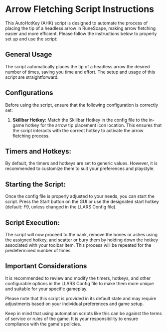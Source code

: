 # Arrow Fletching Script Instructions
This AutoHotKey (AHK) script is designed to automate the process of placing the tip of a headless arrow in RuneScape, making arrow fletching easier and more efficient. Please follow the instructions below to properly set up and use the script:

## General Usage
The script automatically places the tip of a headless arrow the desired number of times, saving you time and effort. The setup and usage of this script are straightforward.

## Configurations
Before using the script, ensure that the following configuration is correctly set:

1. **Skillbar Hotkey:**
Match the Skillbar Hotkey in the config file to the in-game hotkey for the arrow tip placement icon location. This ensures that the script interacts with the correct hotkey to activate the arrow fletching process.

## Timers and Hotkeys:
By default, the timers and hotkeys are set to generic values. However, it is recommended to customize them to suit your preferences and playstyle.

## Starting the Script:
Once the config file is properly adjusted to your needs, you can start the script. Press the Start button on the GUI or use the designated start hotkey (default: F9, unless changed in the LLARS Config file).

## Script Execution:
The script will now proceed to the bank, remove the bones or ashes using the assigned hotkey, and scatter or bury them by holding down the hotkey associated with your toolbar item. This process will be repeated for the predetermined number of times.

## Important Considerations
It is recommended to review and modify the timers, hotkeys, and other configurable options in the LLARS Config file to make them more unique and suitable for your specific gameplay.

Please note that this script is provided in its default state and may require adjustments based on your individual preferences and game setup.

Keep in mind that using automation scripts like this can be against the terms of service or rules of the game. It is your responsibility to ensure compliance with the game's policies.
